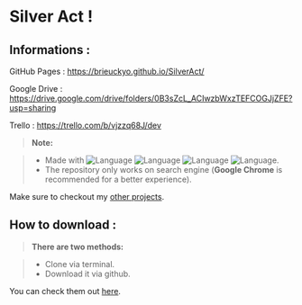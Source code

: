 
**Silver Act !**
========================

Informations :
-------------

GitHub Pages : https://brieuckyo.github.io/SilverAct/


Google Drive : https://drive.google.com/drive/folders/0B3sZcL_ACIwzbWxzTEFCOGJjZFE?usp=sharing


Trello : https://trello.com/b/vjzzq68J/dev

> **Note:**

> - Made with ![Language](https://img.shields.io/badge/Language-HTML-e44b23.svg) ![Language](https://img.shields.io/badge/Language-CSS-563d7c.svg) ![Language](https://img.shields.io/badge/Language-Javascript-f1e05a.svg) ![Language](https://img.shields.io/badge/Language-Jquery-orange.svg).
> - The repository only works on search engine (**Google Chrome** is recommended for a better experience).


Make sure to checkout my [other projects][2].

How to download :
-------------
> **There are two methods:**

> - Clone via terminal.
> - Download it via github.

You can check them out [here][3]. 
	
  [2]: https://github.com/BrieucKyo?tab=repositories
  [3]: https://help.github.com/articles/cloning-a-repository/
  


